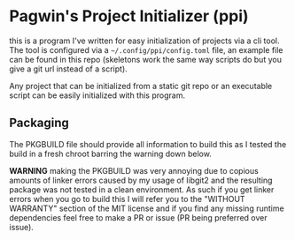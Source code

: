 # Pagwin's Project Initializer (ppi)

this is a program I've written for easy initialization of projects via a cli tool. The tool is configured via a `~/.config/ppi/config.toml` file, an example file can be found in this repo (skeletons work the same way scripts do but you give a git url instead of a script).

Any project that can be initialized from a static git repo or an executable script can be easily initialized with this program.

## Packaging

The PKGBUILD file should provide all information to build this as I tested the build in a fresh chroot barring the warning down below.

**WARNING** making the PKGBUILD was very annoying due to copious amounts of linker errors caused by my usage of libgit2 and the resulting package was not tested in a clean environment. As such if you get linker errors when you go to build this I will refer you to the "WITHOUT WARRANTY" section of the MIT license and if you find any missing runtime dependencies feel free to make a PR or issue (PR being preferred over issue).
